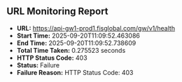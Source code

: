 ## URL Monitoring Report

- **URL:** https://api-gw1-prod1.fisglobal.com/gw/v1/health
- **Start Time:** 2025-09-20T11:09:52.463086
- **End Time:** 2025-09-20T11:09:52.738609
- **Total Time Taken:** 0.275523 seconds
- **HTTP Status Code:** 403
- **Status:** Failure
- **Failure Reason:** HTTP Status Code: 403
